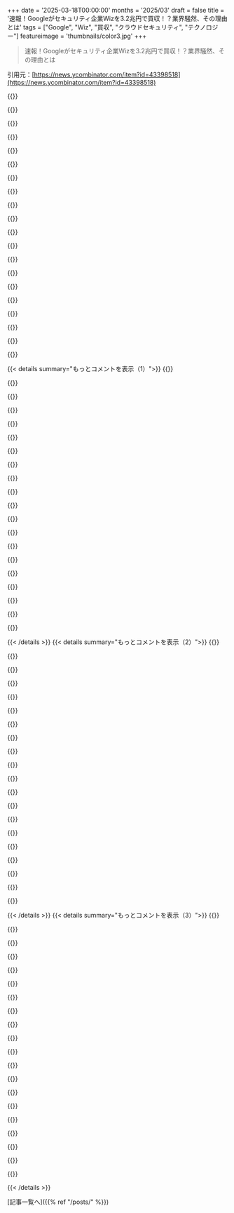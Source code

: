 +++
date = '2025-03-18T00:00:00'
months = '2025/03'
draft = false
title = '速報！Googleがセキュリティ企業Wizを3.2兆円で買収！？業界騒然、その理由とは'
tags = ["Google", "Wiz", "買収", "クラウドセキュリティ", "テクノロジー"]
featureimage = 'thumbnails/color3.jpg'
+++

> 速報！Googleがセキュリティ企業Wizを3.2兆円で買収！？業界騒然、その理由とは

引用元：[https://news.ycombinator.com/item?id=43398518](https://news.ycombinator.com/item?id=43398518)

{{<matomeQuote body="＞Wizはベンチャーキャピタルとか個人投資家から総額19億ドルも資金調達してるんだって。<br>＞Wizは2023年12月に、クラウドベースの開発者コラボプラットフォームのRafttを5000万ドルで買収することに合意したらしいよ。さらに2024年4月には、クラウドの検出と対応のスタートアップ、Gem Securityを約3億5000万ドルで買収したんだって。<br>＞Wizは2020年1月に、Assaf Rappaport、Yinon Costica、Roy Reznik、Ami Luttwakによって設立されたんだ。彼らはみんな以前にAdallomを設立してるんだって。<br>＞Adallomは2012年にAssaf Rappaport、Ami Luttwak、Roy Reznikによって設立されたんだけど、彼らは元イスラエル諜報部隊のUnit 8200のメンバーで、Talpiotプログラムの卒業生なんだって。<br>＞Adallomは2015年7月にMicrosoftに3億2000万ドルで買収されたって報道されてる。<br>＞2025年3月18日、GoogleはWizを320億ドルで全額現金で買収すると発表した。<br>Wizのことは、DeepSeekのデータベースが公開されてるってブログ記事を見るまで知らなかったな。https://www.wiz.io/blog/wiz-research-uncovers-exposed-deepse…" userName="czk" createdAt="2025-03-18T15:56:00" color="">}}

{{<matomeQuote body="俺も320億ドルで買収されるまでWizなんて聞いたことなかったわ。" userName="detourdog" createdAt="2025-03-18T17:03:14" color="">}}

{{<matomeQuote body="それこそがみんながエンタープライズセキュリティで作りたい会社だよな。まるで隠れたユニコーン🦄。セキュリティ業界にはこういう会社がたくさんあるんだよ。Rubrikとかもそう。大手のセキュリティ企業って、水面下で成功してるんだよね。" userName="debarshri" createdAt="2025-03-18T18:04:12" color="">}}

{{<matomeQuote body="ここにいる人のほとんどもセキュリティ関係者なのに、まだ聞いたことないって言うんだからな。<br>目に見えないユニコーンって言うより、裏でのキックバックとか（またはモサド）とかの方が可能性ありそう。" userName="1oooqooq" createdAt="2025-03-18T18:11:04" color="">}}

{{<matomeQuote body="セキュリティは広い分野だからね。俺はCSPMの分野にいるんだけど、Wizは主要プレイヤーだよ。初めて彼らのプラットフォームのデモを見たとき、自分たちが作ってるものについてちょっとした存在意義クライシスを感じたんだよね。<br>Palo Altoみたいな競合他社のほとんどは、いくつかの買収を寄せ集めてすごく複雑な製品になってるけど、Wizはまとまりがあって、APIも使いやすいし、UXも最高なんだよね。セキュリティ業界ではUXって過小評価されてると思う。<br>GoogleがWizのツールをマルチクラウドでサポートし続けたり、Wizの製品デザインのクオリティを維持したりするとは全く思えない。俺の仕事の安定には繋がるけど、業界全体としては損失だと思うな。" userName="jdgoesmarching" createdAt="2025-03-18T19:35:15" color="#ff5733">}}

{{<matomeQuote body="＞Wizはまとまりがあって、APIも使いやすいし、UXも最高<br>UXはそんなに良いと思わないけどな。<br>マネージャーでセキュリティ体制の概要を知りたいだけなら最高だよ。ダッシュボードがいっぱいあるからね。<br>でも、AppSec EngineerがどのEC2インスタンスにどのCVEがあるかを知りたいだけなら、めんどくさいし、クリック数多すぎ。" userName="Sohcahtoa82" createdAt="2025-03-19T16:24:24" color="">}}

{{<matomeQuote body="＞ここにいる人のほとんどもセキュリティ関係者<br>そんなことないって。<br>俺はサイバーセキュリティのSWE、PM、VCを10年やってるけど、HNでセキュリティとかエンタープライズSaaS関連のコンテンツを見つけることはほとんどないよ。<br>一瞬だけ（2018-2019年頃）eBPFとかio_uringとかクラウドポスチャ管理について盛り上がってたけど、もうここでは見ないね。<br>MLOpsとかML Infraも同じ。InfinibandとかRDMAとかBLASを理解してる人はほとんどいない。<br>テック業界はマジでデカいから、みんな自分のニッチな分野にしか詳しくないんだよ。HN的には、FAANG、Nvidia、Tesla、TSMC、BYDしか存在しないみたいだけど。" userName="alephnerd" createdAt="2025-03-18T19:07:39" color="">}}

{{<matomeQuote body="あなたが言ってる盛り上がってた一瞬をなんとなく覚えてるよ。今はどこでそういう会話がされてるの？" userName="powvans" createdAt="2025-03-18T20:18:46" color="">}}

{{<matomeQuote body="技術的な話ならLobste.rs。でも、セキュリティSMEによるセキュリティ関連の会話は、もうオンラインではあまり行われてないよ。今は特定のユーザーカンファレンスとか地域ユーザーグループがあるんだ。" userName="alephnerd" createdAt="2025-03-18T23:36:46" color="">}}

{{<matomeQuote body="セキュリティ関係者でWizを少なくとも聞いたことがないなら、何やってるのか疑うレベル。CSPMのエキスパートである必要はないけど、最大のCSPMであるWizのことを全く知らないのはちょっと問題。" userName="ryanSrich" createdAt="2025-03-18T19:55:58" color="">}}

{{<matomeQuote body="Wizのことは聞いたことあるけど、CSPMツール使ってないから機能とかメリットを具体的に言えって言われると困るなー。なんか「お前ら実際何やってんの？」みたいな言い方、逆効果かもよ。" userName="tptacek" createdAt="2025-03-19T02:08:26" color="">}}

{{<matomeQuote body="CNAPPとかCSPMってサイバーセキュリティじゃめっちゃ一般的なツールじゃん。それが心配。サイバー業界にいて、それ知らんのはニッチすぎるか、研究職か、マジで知識不足かのどれかだろ。セキュリティ担当者は新しいツールとか技術を常にアップデートする責任があるんだよ。CNAPPとCSPMは去年できたものじゃないし、もう10年くらい前からあるから。" userName="ryanSrich" createdAt="2025-03-19T05:05:17" color="#38d3d3">}}

{{<matomeQuote body="＞セキュリティ業界にいてWizを知らないなら、何やってるのか疑うわ。<br>ITセキュリティは広い分野だもんね。例えば、ITセキュリティの仕事の多くはコンプライアンス（大量のドキュメント作成とか）だったり、会社全体のアプリのパッチ適用を徹底することだったりするし。" userName="aleph_minus_one" createdAt="2025-03-18T20:01:58" color="">}}

{{<matomeQuote body="キックバックとか、そういうのがあるのかもね。製品は見たことあるけど、そんなにMossadっぽくはないよ。クラウド、VM、kubernetesのスキャンは割とシンプル。<br>ある程度は保護してくれるけど、最高かっていうと違う。CISOsはCSPMをチェックリスト項目の一つとして捉えてるんじゃないかな。どんなセキュリティの仕事してるかにもよるけど、CSPM、CNAPP界隈の人ならWizの名前は聞いたことあるはず。クラウドセキュリティとかDevSecOps向けの製品だよね。" userName="debarshri" createdAt="2025-03-18T18:14:44" color="">}}

{{<matomeQuote body="＞Mossadっぽくないって言うけど。<br>俺ら一般人が諜報機関っぽいソフトがどんなのか知ってるわけないじゃん。そういう組織は目立たないように、そして予想外の場所にいるように訓練されてるんじゃないの？" userName="manquer" createdAt="2025-03-18T19:02:54" color="">}}

{{<matomeQuote body="Mossadはイスラエルでサイバー作戦やってる連中じゃないよ。彼らはスアベ・アルシム（じゃないとベイルートとかテヘランでどうやって溶け込むんだ）。あと、イスラエル政府のサイバーセキュリティチームと仕事したことあればわかると思うけど、NSAとかGCHQ、オランダの連中と大差ないよ。" userName="alephnerd" createdAt="2025-03-18T19:20:07" color="#ff5c5c">}}

{{<matomeQuote body="＞They're suave arsim (how else can you blend in Beirut or Tehran).<br>suave arsimの意味を調べてみた。<br>1. suave：魅力的な、自信のある（普通の英単語）<br>2. ”arsim” [1]：元々はミズラヒ系ユダヤ人に対する民族的な中傷だったらしいけど、今は粗野で騒がしいという意味で使われてる（イギリスのスラングの’chav’みたいな感じかな）。<br>[1] https://en.wikipedia.org/wiki/Ars_(slang)<br>[2] https://en.wikipedia.org/wiki/Mizrahi_Jews" userName="someperson" createdAt="2025-03-18T22:37:47" color="#45d325">}}

{{<matomeQuote body="Unit 8200がサイバー作戦やってて、この会社の主要メンバーはみんなその部隊出身だよ。<br>https://undercodenews.com/from-idf-intelligence-to-a-2b-goog...<br>https://en.wikipedia.org/wiki/Unit_8200" userName="FuriouslyAdrift" createdAt="2025-03-19T17:36:17" color="#ff5733">}}

{{<matomeQuote body="セキュリティ会社がGoogleをゆすれるとしたら、どんな感じになるんだろ？" userName="kristopolous" createdAt="2025-03-18T18:38:21" color="">}}

{{<matomeQuote body="360億ドルの価値があるものって何？　俺らがまだ知らないこと？" userName="genewitch" createdAt="2025-03-19T03:11:20" color="">}}

{{< details summary="もっとコメントを表示（1）">}}
{{<matomeQuote body="マジかー、Googleは何でも持ってんな。パスワード管理もWalletも生体認証もGoogleだし、スマホもGoogle、2段階認証もGoogle Authenticatorだし。Google VoiceにMaps、Photos、YouTube、検索、Docs、Gmail、GeminiまでAIも使ってるし。<br>もし認証の裏口見つけて、誰のアカウントでもなりすませる方法見つけたらヤバくね？50億人分のデータ吸い上げて、Googleに「Torに晒さない代わりに一人6.4ドル払え」って言ったら、320億ドルなんてマジで破格の値段じゃん。" userName="kristopolous" createdAt="2025-03-19T04:27:05" color="#ff5733">}}

{{<matomeQuote body="それ、マジでバレないと思う？" userName="saagarjha" createdAt="2025-03-20T08:33:52" color="">}}

{{<matomeQuote body="マジかよ。セキュリティ業界にいる身としては、Wizはマジで大物だと思ってたわ。" userName="ryanSrich" createdAt="2025-03-18T19:54:31" color="">}}

{{<matomeQuote body="わかるー、業界によるんだろうけど。ホームページ見たけど、何やってるかマジでわからん。CI/CDとかコードとかはもう持ってるし、セキュアにするならAWS Secret Store使うし。<br>つまり、ホームページは何も語ってない。こういう会社って、役立つ製品作るより、人脈を駆使して口コミで広めて売りまくるイメージ。俺は人脈なかったわ。ごめん、愚痴っぽくて。" userName="almosthere" createdAt="2025-03-18T21:37:18" color="">}}

{{<matomeQuote body="すごい製品だから大物だと思う？それともマーケティングとかPRとか営業がすごいだけ？Googleが自分で作り直せないってことは、マジで良い製品なんだろうな。" userName="throwaway2037" createdAt="2025-03-19T04:23:25" color="">}}

{{<matomeQuote body="意味わからん。2024年のWizの市場シェアは10.7％。売上は15億～17億ドルだけど、2023年は赤字。2024年に黒字ってことはコストがめっちゃ高いってことじゃん。<br>Googleはクラウドの成長に必死で、何かする必要があるんだな。<br>WizにGoogle Cloudの2023年の売上全部と同じくらいのお金払ってるじゃん。売上倍率は40倍。成長企業でもありえない高さ。明らかに払いすぎ。<br>Wizは9回も資金調達してるから、VCは回収する必要があるんだな…" userName="belter" createdAt="2025-03-18T20:02:01" color="#45d325">}}

{{<matomeQuote body="セキュリティ市場で10％のシェアはマジでデカい。製品セグメントが細分化されてるし。" userName="marcus0x62" createdAt="2025-03-18T20:24:56" color="">}}

{{<matomeQuote body="健全な競争がある業界で10％のシェアはデカいよ。テック業界じゃないって思ってる人がいるってことは、業界全体が不健康ってことじゃね？" userName="p1necone" createdAt="2025-03-18T23:32:16" color="">}}

{{<matomeQuote body="説明不足だったかもだけど、エンタープライズテック市場の中でもセキュリティは特に細分化されてるんだよね。MicrosoftとかCiscoみたいに、OSとかネットワーク市場を支配してる会社はないんだよね。<br>アナリストはエンタープライズネットワーク市場を”Ciscoと7人の小人”って呼ぶけど、SymantecとかPalo Alto Networksについてそう言う人はいないじゃん。<br>新しいセキュリティ製品カテゴリって、製品が違いすぎて同じカテゴリに入れられないことが多いんだよね。例えば、次世代AVの2015-2016年頃とか。AVは昔からある製品で、全部同じようなことしてたじゃん。でも、新しい製品が次々に出てきて、全部”次世代AV”を名乗ってたんだよね。<br>・Bit9はプロセスのホワイトリスト化、後にCarbon Blackを追加してエンドポイントフォレンジック<br>・FireEyeはプロトEDRソリューション<br>・CylanceはMLベースのマルウェア検出<br>・Palo Alto Networksはエクスプロイト対策エージェントにMLベースのマルウェア検出を追加<br>業界はEDRに集約されていった。<br>数年後、クラウドセキュリティも同じような状態だった。CSPMとかDLPソリューションとかコンテナセキュリティソリューションとか。" userName="marcus0x62" createdAt="2025-03-18T23:51:59" color="#785bff">}}

{{<matomeQuote body="Microsoftはエンタープライズセキュリティ市場のMicrosoftみたいなもんじゃん。メールは完全に支配してるし、IDもほぼ支配してるし、エンドポイントも過半数を持ってる。でも、ネットワークには参入してない。<br>＞業界はEDRに集約されていった<br>これはCrowdStrikeがアナリストと協力して2017-2018年にやったこと。<br>EDRの機能自体は、Guidance Softwareみたいなフォレンジック企業から生まれたんだよね。HBGaryとかMandiantが初期のプレイヤー。FireEyeがMandiantのEDRを潰したけど、HBGaryはGoSecureで生き残ってる。" userName="FreakLegion" createdAt="2025-03-19T02:18:59" color="#45d325">}}

{{<matomeQuote body="Microsoftって、エンタープライズセキュリティ市場のMicrosoftみたいなもんじゃん？メールは完全に支配してて、IDもほぼ支配、エンドポイントも過半数持ってんじゃない？でもネットワークには手を出してないんだよね。<br>最近見た数字だと、Microsoftはエンドポイント市場の約25%を占めてて、市場が細分化されてるから一位なんだって[0]。Proofpointはメールセキュリティ市場の約24%を主張してる[1]。<br>＞CrowdStrikeがアナリストと協力して2017-2018年に頑張った結果だってさ。<br>それも一つの解釈だよね。でも、俺が言ったこととは全然関係ないじゃん。<br>0 - https://www.microsoft.com/en-us/security/blog/2024/08/21/mic...<br>1 - https://www.proofpoint.com/us/blog/email-and-cloud-threats/p..." userName="marcus0x62" createdAt="2025-03-19T12:47:54" color="">}}

{{<matomeQuote body="Wizのウェブサイト見たけど、裏で何か秘密の料理でも作ってんじゃない？じゃないと、この評価額は意味不明だもん。<br>他のクラウドセキュリティ系の会社と似たり寄ったりに見えるんだけどなー。<br>俺が見落としてる何かがあるか、Wizの製品が他の製品よりめっちゃくちゃ優れてるかだね。<br>こういう製品カタログにはうんざりしてるから、俺はターゲットじゃないんだと思う。<br>セキュリティの問題は、ダッシュボードをポチポチすれば解決するって思ってるCIOもいるんだろうね。" userName="zifpanachr23" createdAt="2025-03-19T00:04:11" color="">}}

{{<matomeQuote body="Wizなんて初めて聞いた。GoogleがWix（ウェブサイトビルダー）を買収するのかと思って、なんで！？って思っちゃった。" userName="admiralrohan" createdAt="2025-03-18T20:10:45" color="">}}

{{<matomeQuote body="WixとWizの共通点は何だと思う…？" userName="belter" createdAt="2025-03-18T20:55:44" color="">}}

{{<matomeQuote body="Wiy？" userName="encoderer" createdAt="2025-03-18T21:03:05" color="">}}

{{<matomeQuote body="何だこの奇妙な略語は。" userName="genewitch" createdAt="2025-03-19T03:20:03" color="">}}

{{<matomeQuote body="8200はイスラエルの諜報機関で、卒業生はセキュリティ企業によくいるんだよね。CIAの卒業生がアメリカのニュースルームによくいるのと同じくらい。" userName="vintermann" createdAt="2025-03-19T06:02:17" color="">}}

{{<matomeQuote body="＞Adallomは2012年に、イスラエル諜報部隊のUnit 8200の元メンバーでTalpiotプログラムの卒業生であるAssaf Rappaport、Ami Luttwak、Roy Reznikによって設立されたんだって。<br>諜報機関で働いてた人がビジネスで成功するのって面白いよね。何か理由があるんだろうな。" userName="DeathArrow" createdAt="2025-03-19T05:52:05" color="">}}

{{<matomeQuote body="こういう会社って、合法的なマフィアみたいなもんだよね。企業を”安全”にするためにお金を巻き上げてるんだもん。つまり、本来政府がやるべき仕事を、信頼できるかどうかも分からない人たちが民営化してるってこと。" userName="coliveira" createdAt="2025-03-18T16:05:10" color="">}}

{{<matomeQuote body="なるほどねー、元xooglerでGoogle Cloudのエコシステムに数年いるんだけど、Google Cloudの重点分野はAI（これはデータ、分析からの進化）、分散クラウド（Anthos++）、セキュリティ（Mandiant買収後）だと思うよ。インフラでは後発組だし、市場でのプレゼンスも弱いから、AWSとかAzureには勝てないってわかってるんだよね。だから、自分たちがコントロールできるものに注力してるんだと思う。その一つが、Google Cloudが一番安全だってアピールすること。<br>Wizの買収は、Fortune 100の半分の会社に足がかりを築くことにもなるんだよね。敵陣に乗り込むみたいなもんよ。値段は高いけど、他に選択肢がないし、WizはGoogle Cloudネイティブだし、Marketplaceとの連携も済んでるのが強みだよね。https://cloud.google.com/customers/wiz" userName="eitally" createdAt="2025-03-18T13:02:25" color="#785bff">}}


{{< /details >}}
{{< details summary="もっとコメントを表示（2）">}}
{{<matomeQuote body="＞and security (post the Mandiant acquisition)<br>GCPのセキュリティ担当だけど、Mandiant買収前からセキュリティはGCPの差別化要因だったんだよね。GoogleはBeyondCorp（ゼロトラストの主要な推進力）を発明したし、セキュリティキー（U2F、FIDO、Webauthn）の開発にも貢献してるし、従業員と消費者の両方に採用した最初の主要企業だと思うよ。バグ報奨金制度も2010年からやってるし、他社のソフトウェアの脆弱性を探すProject Zeroも前例がないくらいすごいと思う。他のハイテク企業がハッキングされる回数とGoogleを比べてみてよ。Googleは2009年に中国にハッキングされたけど（政府によるハッキングを認めた最初の主要企業だったと思う）、あれが大きな転換点になって、それ以来、二度と繰り返さないって感じなんだよね。<br>これは個人的な意見だよ。" userName="Thorrez" createdAt="2025-03-18T13:48:10" color="#ff5c5c">}}

{{<matomeQuote body="＞ Look at the number of times other tech companies get hacked compared to Google.<br>＞あなたの投稿はクラウドのセキュリティとクラウド内のセキュリティを混同してるよね。それにGCPとGoogleを混同してるけど、それこそがGCPの市場シェアが低い理由だよ。" userName="belter" createdAt="2025-03-18T14:37:22" color="">}}

{{<matomeQuote body="GCPのセキュリティはGoogleのセキュリティにかかってるんだよね。Googleがハッキングされたら、GCPの顧客も安全じゃない。<br>それに、GoogleはBeyondCorp製品をGCP製品として提供してるよね。IAPがその代表例。AWSとかAzureにもIAPみたいなのがあるのかな？もしそうなら、IAPに対抗して作られたんだと思うな。<br>他のGCPのセキュリティ製品としては、Chrome Enterprise Premiumとか、VPC Service Controlsがあるよ。セキュリティキーはGCPの顧客も使ってるし、GCPは今年からMFAを必須にするらしいよ。バグ報奨金制度とかProject ZeroもGCPの顧客を守るためにやってるんだよね。<br>Microsoftが2023年に中国にハッキングされた時は、署名キーが盗まれて、Azure ADユーザーになりすますために使われたんだよね。これもクラウドのセキュリティに関係ある話だよ。<br>GCP製品はセキュリティの面でも評価されてるんだよね。" userName="Thorrez" createdAt="2025-03-20T08:17:25" color="#ff5733">}}

{{<matomeQuote body="AWSを使ったことがあるんだけど、GCPのIAMの方がずっと使いやすいと思うな。柔軟性はAWSほどないけど、複雑なIAMポリシーは理解するのが大変なんだよね。<br>これは個人的な意見だよ。" userName="jopsen" createdAt="2025-03-18T19:56:18" color="">}}

{{<matomeQuote body="AWSのIAMポリシーの一番良い使い方は、使わないことだよ。AWSは複数のアカウントを簡単に使えるし、アカウントはデフォルトで完全に分離されてるんだよね。AWSのサービス内部でもそうやってて、一つのサービスが数百ものAWSアカウントを持ってることも珍しくないんだよ（リージョン数×環境数）。GCPではそれは難しいんだよね。" userName="cyberax" createdAt="2025-03-19T02:45:34" color="">}}

{{<matomeQuote body="マジかよ。AWSの方がポリシーは複雑だけど、GCPはセキュリティ体制を簡単に構築することすら難しい場合があるんだよね。" userName="bfeynman" createdAt="2025-03-18T22:15:24" color="">}}

{{<matomeQuote body="それは言い過ぎじゃない？例えば？GCPは最初から緩い設定になってて、Compute Engineのサービスアカウントがデフォルトで基本的なEditorロールを持ってたりするのは危険だけど、簡単にオフにできるよね。" userName="decimalenough" createdAt="2025-03-18T22:59:34" color="">}}

{{<matomeQuote body="それは同意せざるを得ないな。リソースベースの条件が特定のGCP製品ではうまく機能しないことが多くて、必要以上に広いアクセス権を与えざるを得ないんだよね。中途半端で、PoLP（最小権限の原則）を実装できないんだよ。AWSは学習コストが高いけど、SNSトピックへのアクセスを制限できなかったことはないな。" userName="lol768" createdAt="2025-03-19T00:50:52" color="">}}

{{<matomeQuote body="AWSは逆だと思うな。細かく設定しようとすると、面倒なことが多いよね。" userName="Aeolun" createdAt="2025-03-19T18:08:38" color="">}}

{{<matomeQuote body="それな。AWSはマジで細かすぎ。" userName="ExoticPearTree" createdAt="2025-03-19T11:50:47" color="">}}

{{<matomeQuote body="補足すると、deps.dev、osv.dev、SLSA（全部無料か完全にオープンソース）とかもあるよ。GoogleはAppSecとSoftware Supply Chainコミュニティにめっちゃ貢献してる。Googleの墓場行きにならないように祈るしかない。" userName="eranation" createdAt="2025-03-19T05:33:35" color="#45d325">}}

{{<matomeQuote body="＞あれが初めて大手企業が政府にハッキングされたって認めた時だったと思う。＜br>あれは大きな転換点だったよね。それ以来、”二度とごめんだ”ってなってる。<br>実はGoogleが主要政府にハッキングされたのはあれだけじゃなくて、その時も大規模な内部セキュリティ体制の変更があったんだ！<br>https://en.wikipedia.org/wiki/Snowden_effect#Tech_industry" userName="shalmanese" createdAt="2025-03-19T09:23:22" color="#ff5733">}}

{{<matomeQuote body="ChromeがAlphabetに残ってるのは社会にとって良いことだと思う。Googleは得意なことと苦手なことがあるけど、みんなが無料で安全なブラウザを使えるってのは過小評価しちゃいけない。" userName="karencarits" createdAt="2025-03-19T05:18:23" color="#ff5733">}}

{{<matomeQuote body="GCPユーザーとしては、GoogleはGooglyなものを作って、みんなに使ってほしいと思ってるだけに見える。でも、Google製だからって誰も使わなかったら、すぐキャンセルするんだよね。" userName="ExoticPearTree" createdAt="2025-03-19T10:54:19" color="">}}

{{<matomeQuote body="Android（特にPixel）とChromiumのセキュリティ体制は、人類への傑出した貢献だと思う（両プラットフォームの普及度を考えると）。<br>＞2009年にGoogleは中国にハッキングされた（確かあれが初めて大手企業が政府にハッキングされたって認めた時だったと思う）。＜br>（欧米の）政府に”合法的に”ハッキングされるのは気にしないのかな？セキュリティがどんなに優れてても、LEAs（法執行機関）から逃れられないのは残念。" userName="ignoramous" createdAt="2025-03-18T16:42:15" color="#ff5c5c">}}

{{<matomeQuote body="あなたのリンクはこれだと思った。<br>https://www.bbc.com/news/world-us-canada-24751821<br>＞Snowdenのリーク: GoogleはNSAのハッキング疑惑に”激怒”＜" userName="darthwalsh" createdAt="2025-03-19T04:18:23" color="">}}

{{<matomeQuote body="これって全部Googleの話じゃん。GCPの顧客として、俺はどんなメリットがあるの？" userName="underdeserver" createdAt="2025-03-19T17:01:13" color="">}}

{{<matomeQuote body="こっちの返信を見て。<br>https://news.ycombinator.com/item?id=43399981" userName="Thorrez" createdAt="2025-03-20T08:17:44" color="">}}

{{<matomeQuote body="＞GoogleがFortune 100の半分の足がかりを確保する方法＜<br>もしそれが目的だとしたら、また失敗すると思う。なぜならここは優れたアカウント管理が重要な場所だから。必要なら電話で誰かと話せること。AWSはそれが得意で、Microsoftも少しはできるけど、Googleには人間がいるらしいけど、ほとんど見かけないって噂だよ。" userName="belter" createdAt="2025-03-18T13:22:42" color="#45d325">}}

{{<matomeQuote body="GCPに年間100万ドルくらいの契約を結んでるんだけど、担当者がついてて、いつでも連絡できるんだよね。実は、規模が今の半分くらいのときから同じような関係だったんだ。" userName="fastest963" createdAt="2025-03-19T03:35:31" color="#785bff">}}


{{< /details >}}
{{< details summary="もっとコメントを表示（3）">}}
{{<matomeQuote body="で、何かをエスカレーションする必要があったことある？：<br>https://www.reddit.com/r/googlecloud/comments/1ey0rx8/gcp_su..." userName="belter" createdAt="2025-03-19T09:42:44" color="">}}

{{<matomeQuote body="Googleって、顧客の体験を全然気にしてないよね。問題があっても、それが頻繁に発生して、リリースの健全性を評価するシステムに引っかからない限り、諦めるしかないよ。" userName="amputect" createdAt="2025-03-19T04:48:11" color="">}}

{{<matomeQuote body="前にGCPを使ってたスタートアップで働いてたんだけど、年間7桁ドルも使ってなかったけど、Googleの人と話すのに全然困らなかったよ。" userName="VirusNewbie" createdAt="2025-03-19T06:00:34" color="">}}

{{<matomeQuote body="他の人とは違う経験だね：<br>https://www.reddit.com/r/googlecloud/comments/1ey0rx8/gcp_su..." userName="belter" createdAt="2025-03-19T09:42:14" color="">}}

{{<matomeQuote body="これってGoogleの過小評価されてる弱点だよね。AWS ProServeにいたとき、GCPを競合として真剣に考えたことなかったもん。カスタマーサービスとか、アカウント管理とか、エンタープライズセールスチームが酷すぎて笑えた。Azureみたいに、AWSがGCPより優れてる理由を説明するような資料すらなかったし。" userName="scarface_74" createdAt="2025-03-18T13:28:16" color="#38d3d3">}}

{{<matomeQuote body="マジでムカつくのは、過小評価されてすらいないってこと！みんな知ってるし、15年くらいずっと文句言ってるじゃん！<br>GCPのデカい顧客が2社、GCPから離れたの知ってるよ。理由はコレだよ。GCPの上層部にフィードバックしても何も変わらない。Diane GreeneとかThomas KurianがCEOになった時、改善すると思ったけど、ちょっとはマシになったけど、期待外れだった。" userName="ABS" createdAt="2025-03-18T13:41:35" color="#38d3d3">}}

{{<matomeQuote body="Googleは根っこの部分では広告会社であって、テクノロジー会社を装ってるだけ。必要なときには、間違いなくリソースを本業に回して、趣味プロジェクト（GCPのこと）から遠ざけるだろうね。" userName="otterley" createdAt="2025-03-18T16:25:03" color="#785bff">}}

{{<matomeQuote body="Googleの中ではかなり大きいと思うよ。KurianはCloudが2023年のQ2に黒字化を達成したとき、かなり評価を上げたし。大規模な採用活動を続けられた最後の組織だったし、人員削減も少なかった。" userName="refulgentis" createdAt="2025-03-19T05:47:48" color="">}}

{{<matomeQuote body="うん。クラウドプロバイダーを選ぶとき、それが一番重要だよね。" userName="chairmansteve" createdAt="2025-03-18T22:50:48" color="">}}

{{<matomeQuote body="なんで最大手企業がGCP使ってると思う？マジでカスタマーサポートがひどいなら、どう説明する？" userName="VirusNewbie" createdAt="2025-03-19T18:26:50" color="">}}

{{<matomeQuote body="惰性じゃない？" userName="hadlock" createdAt="2025-03-19T19:02:13" color="">}}

{{<matomeQuote body="これ、GCPに組み込まれて、AzureとかAWSのサポートがすぐなくなって、そのまま終わる気がするんだよね。ビジネスを潰すために大金使うなんてありえない。" userName="mrweasel" createdAt="2025-03-18T13:19:01" color="">}}

{{<matomeQuote body="GCPは最近マルチクラウドに力入れてるよね。AnthosとかBigQuery Omniとか。" userName="arccy" createdAt="2025-03-18T13:22:38" color="">}}

{{<matomeQuote body="今回の買収はちょっと謎だけど、反論することで少し理解できたかも。Googleがセキュリティで「最高」を目指してて、一部の顧客がWizを「最高のセキュリティ」として使ってるなら、これは顧客をGoogleに引き込む手段になる。<br>セキュリティを重視する組織にとってWizは投資家へのアピールになる。AWS/Azure/Oracle/Salesforce上でのWizの価値を下げることで、競合他社の顧客のセキュリティに関するアピールポイントを奪い、GCPへの移行を促す。Wiz側のキャンセルで失う収益を、大規模なクラウド案件で補うことを期待してるんだと思うけど、320億ドルに見合うかは疑問。<br>何か公になっていない政府の義務があるのかも？" userName="zoogeny" createdAt="2025-03-18T18:29:00" color="#ff5733">}}

{{<matomeQuote body="それだと会社の価値が半分になって、Googleは大損するよね。例えば、Fortune 100の半分がWiz使ってるけど、ほとんどGCPだけじゃないでしょ。" userName="ABS" createdAt="2025-03-18T13:26:00" color="">}}

{{<matomeQuote body="Googleは前にも同じことしてるじゃん。FitbitとかNestとか。今回は桁違いにお金が無駄になるけど。今回はマシな戦略を立てるかもね。" userName="Miraste" createdAt="2025-03-18T13:31:31" color="">}}

{{<matomeQuote body="それらはエンタープライズ製品じゃないじゃん。Lookerの方が比較対象として適切だけど、AWSとAzureでまだ使えるよ。" userName="mattzito" createdAt="2025-03-18T13:57:53" color="#ff5733">}}

{{<matomeQuote body="Fortune 100のほとんどはマルチクラウドで、少なくとも一部のワークロードでGCP使ってると思うけど。" userName="VirusNewbie" createdAt="2025-03-19T02:55:13" color="">}}

{{<matomeQuote body="Fortune 100の半分がWiz使ってるってマジ？ソースちょうだい。Wiz自身の発表しか見つからない。" userName="Keyframe" createdAt="2025-03-18T21:28:50" color="#ff5c5c">}}

{{<matomeQuote body="これマジ意味不明。<br>もし1000社の顧客がいて、それぞれ年間200万ドルのARRを生み出す契約を結んでるとするじゃん？それだと20億ドルになるよね。で、めっちゃ甘く見てARRの6倍で評価したとしても、120億ドルだよ。<br>この200億ドルのプレミアムってどこから湧いてきたの？取締役会はどうしてこれを承認したんだ？株主にとってフェアじゃないでしょ。<br>マジで、GOOGの株主として、こんなの全然納得いかないんだけど。<br>たまに思うんだよねー。こういうテック企業の買収って、なんか裏にコネとか、もっと深い動機があるんじゃないかって。" userName="dinobones" createdAt="2025-03-18T18:01:02" color="">}}


{{< /details >}}


[記事一覧へ]({{% ref "/posts/" %}})
